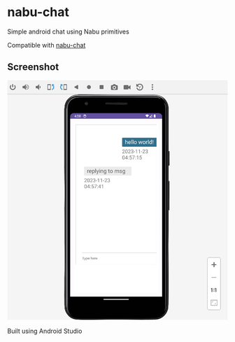 # nabu-chat

Simple android chat using Nabu primitives

Compatible with [nabu-chat](https://github.com/Peergos/nabu-chat)

## Screenshot

![Chat](screenshot.png)


Built using Android Studio
